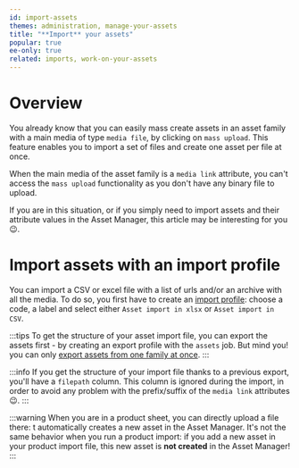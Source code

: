 ```yaml
---
id: import-assets
themes: administration, manage-your-assets
title: "**Import** your assets"
popular: true
ee-only: true
related: imports, work-on-your-assets
---
```


# Overview

You already know that you can easily mass create assets in an asset family with a main media of type `media file`, by clicking on `mass upload`. This feature enables you to import a set of files and create one asset per file at once.

When the main media of the asset family is a `media link` attribute, you can't access the `mass upload` functionality as you don't have any binary file to upload.

If you are in this situation, or if you simply need to import assets and their attribute values in the Asset Manager, this article may be interesting for you :wink:.  

# Import assets with an import profile

You can import a CSV or excel file with a list of urls and/or an archive with all the media. To do so, you first have to create an [import profile](imports.html#create-a-new-import-profile): choose a code, a label and select either `Asset import in xlsx` or `Asset import in CSV`.

:::tips
To get the structure of your asset import file, you can export the assets first - by creating an export profile with the `assets` job. But mind you! you can only [export assets from one family at once](export-assets.html#how-to-export-your-assets-with-the-export-jobs).
:::

:::info
If you get the structure of your import file thanks to a previous export, you'll have a `filepath` column. This column is ignored during the import, in order to avoid any problem with the prefix/suffix of the `media link` attributes :wink:.
:::

:::warning
When you are in a product sheet, you can directly upload a file there: t automatically creates a new asset in the Asset Manager. It's not the same behavior when you run a product import: if you add a new asset in your product import file, this new asset is **not created** in the Asset Manager!
:::
